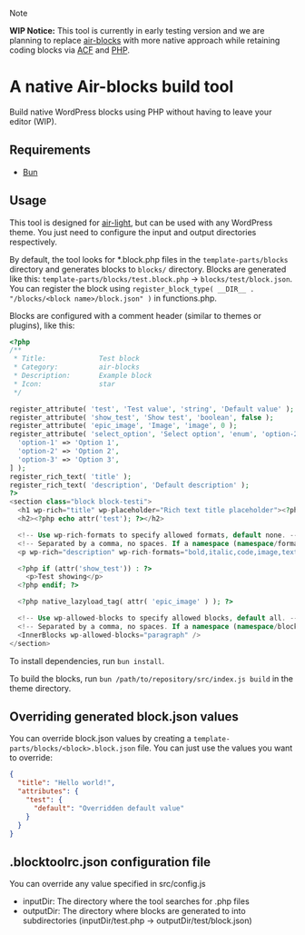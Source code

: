 > [!NOTE]
> **WIP Notice:** This tool is currently in early testing version and we are planning to replace [air-blocks](https://github.com/digitoimistodude/air-blocks) with more native approach while retaining coding blocks via [ACF](https://www.advancedcustomfields.com/) and [PHP](https://www.php.net/).

# A native Air-blocks build tool

Build native WordPress blocks using PHP without having to leave your editor (WIP).

## Requirements

- [Bun](https://bun.sh)

## Usage

This tool is designed for [air-light](https://github.com/digitoimistodude/air-light), but can be used with any WordPress theme. You just need to configure the input and output directories respectively.

By default, the tool looks for \*.block.php files in the `template-parts/blocks` directory and generates blocks to `blocks/` directory. Blocks are generated like this: `template-parts/blocks/test.block.php` -> `blocks/test/block.json`. You can register the block using `register_block_type( __DIR__ . "/blocks/<block name>/block.json" )` in functions.php.

Blocks are configured with a comment header (similar to themes or plugins), like this:

```php
<?php
/**
 * Title:             Test block
 * Category:          air-blocks
 * Description:       Example block
 * Icon:              star
 */

register_attribute( 'test', 'Test value', 'string', 'Default value' );
register_attribute( 'show_test', 'Show test', 'boolean', false );
register_attribute( 'epic_image', 'Image', 'image', 0 );
register_attribute( 'select_option', 'Select option', 'enum', 'option-2', [
  'option-1' => 'Option 1',
  'option-2' => 'Option 2',
  'option-3' => 'Option 3',
] );
register_rich_text( 'title' );
register_rich_text( 'description', 'Default description' );
?>
<section class="block block-testi">
  <h1 wp-rich="title" wp-placeholder="Rich text title placeholder"><?php echo attr('title'); ?></h1>
  <h2><?php echo attr('test'); ?></h2>

  <!-- Use wp-rich-formats to specify allowed formats, default none. -->
  <!-- Separated by a comma, no spaces. If a namespace (namespace/format) is not specified, by default using core -->
  <p wp-rich="description" wp-rich-formats="bold,italic,code,image,text-color,link,keyboard"><?php echo attr('description'); ?></p>

  <?php if (attr('show_test')) : ?>
    <p>Test showing</p>
  <?php endif; ?>

  <?php native_lazyload_tag( attr( 'epic_image' ) ); ?>

  <!-- Use wp-allowed-blocks to specify allowed blocks, default all. -->
  <!-- Separated by a comma, no spaces. If a namespace (namespace/block) is not specified, by default using core -->
  <InnerBlocks wp-allowed-blocks="paragraph" />
</section>
```

To install dependencies, run `bun install`.

To build the blocks, run `bun /path/to/repository/src/index.js build` in the theme directory.

## Overriding generated block.json values

You can override block.json values by creating a `template-parts/blocks/<block>.block.json` file. You can just use the values you want to override:

```json
{
  "title": "Hello world!",
  "attributes": {
    "test": {
      "default": "Overridden default value"
    }
  }
}
```

## .blocktoolrc.json configuration file

You can override any value specified in src/config.js

- inputDir: The directory where the tool searches for .php files
- outputDir: The directory where blocks are generated to into subdirectories (inputDir/test.php -> outputDir/test/block.json)
